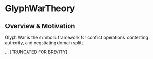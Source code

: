 # GlyphWarTheory

## Overview & Motivation

Glyph War is the symbolic framework for conflict operations, contesting authority, and negotiating domain splits.

... [TRUNCATED FOR BREVITY]
